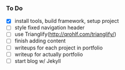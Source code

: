### To Do
- [x] install tools, build framework, setup project
- [ ] style fixed navigation header
- [ ] use Trianglify(http://qrohlf.com/trianglify/)
- [ ] finish adding content
- [ ] writeups for each project in portfolio
- [ ] writeup for actually portfolio
- [ ] start blog w/ Jekyll 